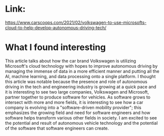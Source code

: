 

# Link:
https://www.carscoops.com/2021/02/volkswagen-to-use-microsofts-cloud-to-help-develop-autonomous-driving-tech/

# What I found interesting
 
This article talks about how the car brand Volkswagen is utilizing Microsoft's cloud technology with hopes to improve autonomous driving by managing the immense of data in a more efficient manner and putting all the AI, machine learning, and data processing onto a single platform. I thought this article was notable because the presence and role of autonomous driving in the tech and engineering industry is growing at a quick pace and it is interesting to see two large companies, Volkswagen and Microsoft, partner together to produce software for vehicles. As software grows to intersect with more and more fields, it is interesting to see how a car company is evolving into a "software-driven mobility provider"; this emphasizes the growing field and need for software engineers and how software helps transform various other fields in society. I am excited to see the potential and result of autonomous vehicle technology and the potential of the software that software engineers can create. 





